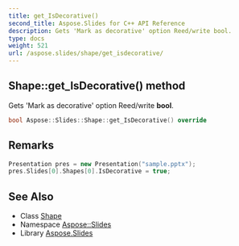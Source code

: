 ```yaml
---
title: get_IsDecorative()
second_title: Aspose.Slides for C++ API Reference
description: Gets 'Mark as decorative' option Reed/write bool.
type: docs
weight: 521
url: /aspose.slides/shape/get_isdecorative/
---
```

## Shape::get_IsDecorative() method


Gets 'Mark as decorative' option Reed/write **bool**.

```cpp
bool Aspose::Slides::Shape::get_IsDecorative() override
```

## Remarks



```cpp
Presentation pres = new Presentation("sample.pptx");
pres.Slides[0].Shapes[0].IsDecorative = true;
```

## See Also

* Class [Shape](../)
* Namespace [Aspose::Slides](../../)
* Library [Aspose.Slides](../../../)